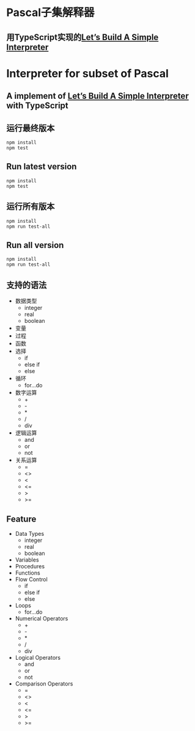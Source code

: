 # Pascal子集解释器
## 用TypeScript实现的[Let’s Build A Simple Interpreter](https://github.com/rspivak/lsbasi)

# Interpreter for subset of Pascal
## A implement of [Let’s Build A Simple Interpreter](https://github.com/rspivak/lsbasi) with TypeScript

## 运行最终版本
    npm install
    npm test

## Run latest version
    npm install
    npm test

## 运行所有版本
    npm install
    npm run test-all

## Run all version
    npm install
    npm run test-all

## 支持的语法

* 数据类型
    * integer
    * real
    * boolean
* 变量
* 过程
* 函数
* 选择
    * if
    * else if
    * else
* 循环
    * for...do
* 数字运算
    * \+
    * \-
    * \*
    * /
    * div
* 逻辑运算
    * and
    * or
    * not
* 关系运算
    * =
    * <>
    * <
    * <=
    * \>
    * \>=

## Feature
* Data Types
    * integer
    * real
    * boolean
* Variables
* Procedures
* Functions
* Flow Control
    * if
    * else if
    * else
* Loops
    * for...do
* Numerical Operators
    * \+
    * \-
    * \*
    * /
    * div
* Logical Operators
    * and
    * or
    * not
* Comparison Operators
    * =
    * <>
    * <
    * <=
    * \>
    * \>=